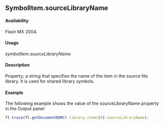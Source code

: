 ## SymbolItem.sourceLibraryName

#### Availability

Flash MX 2004.

#### Usage

*symbolItem.sourceLibraryName*

#### Description

Property; a string that specifies the name of the item in the source file library. It is used for shared library symbols.

#### Example

The following example shows the value of the sourceLibraryName property in the Output panel:

```javascript
fl.trace(fl.getDocumentDOM().library.items[0].sourceLibraryName);
```
